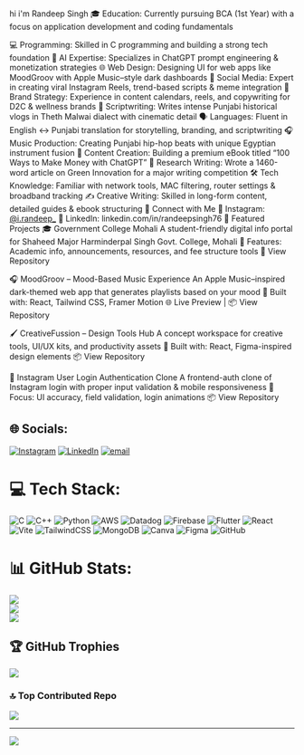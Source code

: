 
hi i'm Randeep Singh
🎓 Education: Currently pursuing BCA (1st Year) with a focus on application development and coding fundamentals

💻 Programming: Skilled in C programming and building a strong tech foundation
🧠 AI Expertise: Specializes in ChatGPT prompt engineering & monetization strategies
🌐 Web Design: Designing UI for web apps like MoodGroov with Apple Music–style dark dashboards
📱 Social Media: Expert in creating viral Instagram Reels, trend-based scripts & meme integration
📅 Brand Strategy: Experience in content calendars, reels, and copywriting for D2C & wellness brands
🎥 Scriptwriting: Writes intense Punjabi historical vlogs in Theth Malwai dialect with cinematic detail
🗣️ Languages: Fluent in English ↔ Punjabi translation for storytelling, branding, and scriptwriting
🎧 Music Production: Creating Punjabi hip-hop beats with unique Egyptian instrument fusion
📖 Content Creation: Building a premium eBook titled “100 Ways to Make Money with ChatGPT”
🌱 Research Writing: Wrote a 1460-word article on Green Innovation for a major writing competition
🛠️ Tech Knowledge: Familiar with network tools, MAC filtering, router settings & broadband tracking
✍️ Creative Writing: Skilled in long-form content, detailed guides & ebook structuring
🔗 Connect with Me
📸 Instagram:[ @i.randeep_](https://www.instagram.com/i.randeep_/)
💼 LinkedIn: linkedin.com/in/randeepsingh76
🚀 Featured Projects
🎓 Government College Mohali
A student-friendly digital info portal for Shaheed Major Harminderpal Singh Govt. College, Mohali
📘 Features: Academic info, announcements, resources, and fee structure tools
🔗 View Repository

🎧 MoodGroov – Mood-Based Music Experience
An Apple Music–inspired dark-themed web app that generates playlists based on your mood
🎨 Built with: React, Tailwind CSS, Framer Motion
🌐 Live Preview | 📦 View Repository

🖌️ CreativeFussion – Design Tools Hub
A concept workspace for creative tools, UI/UX kits, and productivity assets
🧠 Built with: React, Figma-inspired design elements
📦 View Repository

🔐 Instagram User Login Authentication Clone
A frontend-auth clone of Instagram login with proper input validation & mobile responsiveness
🔐 Focus: UI accuracy, field validation, login animations
📦 View Repository


## 🌐 Socials:
[![Instagram](https://img.shields.io/badge/Instagram-%23E4405F.svg?logo=Instagram&logoColor=white)](https://instagram.com/i.randeep_) [![LinkedIn](https://img.shields.io/badge/LinkedIn-%230077B5.svg?logo=linkedin&logoColor=white)](https://linkedin.com/in/https://www.linkedin.com/in/randeepsingh76/) [![email](https://img.shields.io/badge/Email-D14836?logo=gmail&logoColor=white)](mailto:ideepsaggu@icloud.com) 

# 💻 Tech Stack:
![C](https://img.shields.io/badge/c-%2300599C.svg?style=flat&logo=c&logoColor=white) ![C++](https://img.shields.io/badge/c++-%2300599C.svg?style=flat&logo=c%2B%2B&logoColor=white) ![Python](https://img.shields.io/badge/python-3670A0?style=flat&logo=python&logoColor=ffdd54) ![AWS](https://img.shields.io/badge/AWS-%23FF9900.svg?style=flat&logo=amazon-aws&logoColor=white) ![Datadog](https://img.shields.io/badge/datadog-%23632CA6.svg?style=flat&logo=datadog&logoColor=white) ![Firebase](https://img.shields.io/badge/firebase-%23039BE5.svg?style=flat&logo=firebase) ![Flutter](https://img.shields.io/badge/Flutter-%2302569B.svg?style=flat&logo=Flutter&logoColor=white) ![React](https://img.shields.io/badge/react-%2320232a.svg?style=flat&logo=react&logoColor=%2361DAFB) ![Vite](https://img.shields.io/badge/vite-%23646CFF.svg?style=flat&logo=vite&logoColor=white) ![TailwindCSS](https://img.shields.io/badge/tailwindcss-%2338B2AC.svg?style=flat&logo=tailwind-css&logoColor=white) ![MongoDB](https://img.shields.io/badge/MongoDB-%234ea94b.svg?style=flat&logo=mongodb&logoColor=white) ![Canva](https://img.shields.io/badge/Canva-%2300C4CC.svg?style=flat&logo=Canva&logoColor=white) ![Figma](https://img.shields.io/badge/figma-%23F24E1E.svg?style=flat&logo=figma&logoColor=white) ![GitHub](https://img.shields.io/badge/github-%23121011.svg?style=flat&logo=github&logoColor=white)
# 📊 GitHub Stats:
![](https://github-readme-stats.vercel.app/api?username=ideepsaggu76&theme=radical&hide_border=false&include_all_commits=false&count_private=false)<br/>
![](https://nirzak-streak-stats.vercel.app/?user=ideepsaggu76&theme=radical&hide_border=false)<br/>
![](https://github-readme-stats.vercel.app/api/top-langs/?username=ideepsaggu76&theme=radical&hide_border=false&include_all_commits=false&count_private=false&layout=compact)

## 🏆 GitHub Trophies
![](https://github-profile-trophy.vercel.app/?username=ideepsaggu76&theme=radical&no-frame=true&no-bg=true&margin-w=4)

### 🔝 Top Contributed Repo
![](https://github-contributor-stats.vercel.app/api?username=ideepsaggu76&limit=5&theme=dark&combine_all_yearly_contributions=true)

---
[![](https://visitcount.itsvg.in/api?id=ideepsaggu76&icon=3&color=5)](https://visitcount.itsvg.in)

<!-- Proudly created with GPRM ( https://gprm.itsvg.in ) -->

